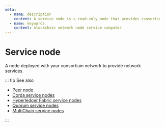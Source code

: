```yaml
---
meta:
  - name: description
    content: A service node is a read-only node that provides consortium services.
  - name: keywords
    content: blockchain network node service computer
---
```


# Service node

A node deployed with your consortium network to provide network services.

::: tip See also

* [Peer node](/glossary/peer-node)
* [Corda service nodes](/operations/corda/service-nodes)
* [Hyperledger Fabric service nodes](/operations/fabric/service-nodes)
* [Quorum service nodes](/operations/quorum/service-nodes)
* [MultiChain service nodes](/operations/multichain/service-nodes)

:::
